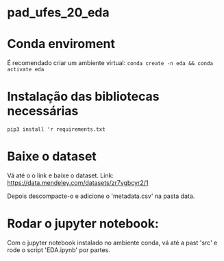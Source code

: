 # pad_ufes_20_eda
# Conda enviroment 
É recomendado criar um ambiente virtual:
`conda create -n eda && conda activate eda`
# Instalação das bibliotecas necessárias
`pip3 install 'r requirements.txt`
# Baixe o dataset
Vá até o o link e baixe o dataset. Link: https://data.mendeley.com/datasets/zr7vgbcyr2/1
 
Depois descompacte-o e adicione o 'metadata.csv' na pasta data.

# Rodar o jupyter notebook:
Com o jupyter notebook instalado no ambiente conda, vá até a past 'src' e rode o script 'EDA.ipynb' por partes.
